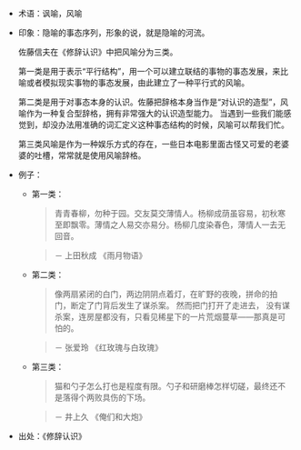 + 术语：讽喻，风喻
+ 印象：隐喻的事态序列，形象的说，就是隐喻的河流。

  佐藤信夫在《修辞认识》中把风喻分为三类。
  
  第一类是用于表示“平行结构”，用一个可以建立联结的事物的事态发展，来比喻或者模拟现实事物的事态发展，由此建立了一种平行式的风喻。
  
  第二类是用于对事态本身的认识。佐藤把辞格本身当作是“对认识的造型”，风喻作为一种复合型辞格，拥有非常强大的认识造型能力。
  当遇到一些我们能感觉到，却没办法用准确的词汇定义这种事态结构的时候，风喻可以帮我们忙。
  
  第三类风喻是作为一种娱乐方式的存在，一些日本电影里面古怪又可爱的老婆婆的吐槽，常常就是使用风喻辞格。

+ 例子：
  - 第一类：
  
    > 青青春柳，勿种于园。交友莫交薄情人。杨柳成荫虽容易，初秋寒至即飘零。薄情之人易交亦易分。杨柳几度染春色，薄情人一去无回音。 
  
    > － 上田秋成 《雨月物语》
  
  - 第二类：
  
    > 像两扇紧闭的白门，两边阴阴点着灯，在旷野的夜晚，拼命的拍门，断定了门背后发生了谋杀案。
    然而把门打开了走进去， 没有谋杀案，连房屋都没有，只看见稀星下的一片荒烟蔓草——那真是可怕的。
    
    > － 张爱玲 《红玫瑰与白玫瑰》
  
  - 第三类：
  
    > 猫和勺子怎么打也是程度有限。勺子和研磨棒怎样切磋，最终还不是落得个两败具伤的下场。
    
    > － 井上久 《俺们和大炮》

+ 出处：《修辞认识》
